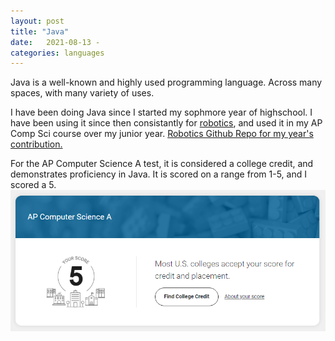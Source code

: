 ```yaml
---
layout: post
title: "Java"
date:   2021-08-13 -
categories: languages
---
```

Java is a well-known and highly used programming language.  Across many spaces, with many variety of uses.

I have been doing Java since I started my sophmore year of highschool.  I have been using it since then consistantly for [robotics](_posts\2022-04-09-FRC.markdown), and used it in my AP Comp Sci course over my junior year.  [Robotics Github Repo for my year's contribution.](https://github.com/FRC-8114/2022-2023_shared)

For the AP Computer Science A test, it is considered a college credit, and demonstrates proficiency in Java.  It is scored on a range from 1-5, and I scored a 5.
![My team, 8114, Getting a triple traversal in competiton](/imgs/apcompsci.png)
